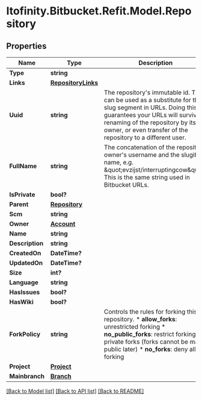 # Itofinity.Bitbucket.Refit.Model.Repository
## Properties

Name | Type | Description | Notes
------------ | ------------- | ------------- | -------------
**Type** | **string** |  | 
**Links** | [**RepositoryLinks**](RepositoryLinks.md) |  | [optional] 
**Uuid** | **string** | The repository&#39;s immutable id. This can be used as a substitute for the slug segment in URLs. Doing this guarantees your URLs will survive renaming of the repository by its owner, or even transfer of the repository to a different user. | [optional] 
**FullName** | **string** | The concatenation of the repository owner&#39;s username and the slugified name, e.g. \&quot;evzijst/interruptingcow\&quot;. This is the same string used in Bitbucket URLs. | [optional] 
**IsPrivate** | **bool?** |  | [optional] 
**Parent** | [**Repository**](Repository.md) |  | [optional] 
**Scm** | **string** |  | [optional] 
**Owner** | [**Account**](Account.md) |  | [optional] 
**Name** | **string** |  | [optional] 
**Description** | **string** |  | [optional] 
**CreatedOn** | **DateTime?** |  | [optional] 
**UpdatedOn** | **DateTime?** |  | [optional] 
**Size** | **int?** |  | [optional] 
**Language** | **string** |  | [optional] 
**HasIssues** | **bool?** |  | [optional] 
**HasWiki** | **bool?** |  | [optional] 
**ForkPolicy** | **string** |  Controls the rules for forking this repository.  * **allow_forks**: unrestricted forking * **no_public_forks**: restrict forking to private forks (forks cannot   be made public later) * **no_forks**: deny all forking  | [optional] 
**Project** | [**Project**](Project.md) |  | [optional] 
**Mainbranch** | [**Branch**](Branch.md) |  | [optional] 

[[Back to Model list]](../README.md#documentation-for-models) [[Back to API list]](../README.md#documentation-for-api-endpoints) [[Back to README]](../README.md)

